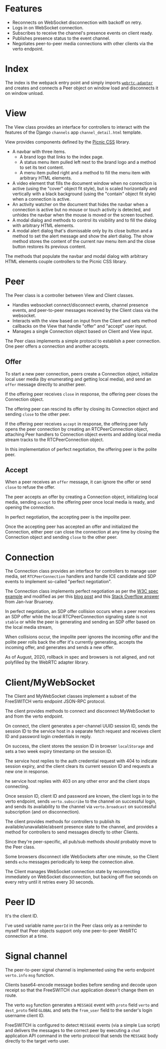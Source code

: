 # Features

- Reconnects on WebSocket disconnection with backoff on retry.
- Logs in on WebSocket connection.
- Subscribes to receive
  the channel's presence events
  on client ready.
- Publishes presence status
  to the event channel.
- Negotiates peer-to-peer media connections
  with other clients 
  via the verto endpoint.


# Index

The index
is the webpack entry point
and simply imports
[`webrtc-adapter`](https://www.npmjs.com/package/webrtc-adapter "WebRTC adapter on npm")
and creates and connects a Peer object
on window load
and disconnects it
on window unload.


# View

The View class
provides an interface
for controllers to interact
with the features of
the Django `channels` app
`channel_detail.html` template.

View provides
components defined by the
[Picnic CSS](https://picnicss.com/)
library.

- A navbar with three items.
  - A brand logo that links to the index page.
  - A status menu item pulled left next to the brand logo
    and a method to set its text content.
  - A menu item pulled right
    and a method to fill the menu item
    with arbitrary HTML elements.
- A video element
  that fills the document window
  when no connection is active
  (using the "cover" object fit style),
  but is scaled horizontally and vertically
  with a black background
  (using the "contain" object fit style)
  when a connection is active.
- An activity watcher on the document
  that hides the navbar when a connection is active
  but no mouse or touch activity is detected,
  and unhides the navbar when
  the mouse is moved or the screen touched.
- A modal dialog
  and methods
  to control its visibility
  and to fill the dialog
  with arbitrary HTML elements.
- A modal alert dialog
  that's dismissable only by its close button
  and a method to set the alert message
  and show the alert dialog.
  The show method
  stores the content of the current nav menu item
  and the close button restores its previous content.

The methods that populate
the navbar and modal dialog
with arbitrary HTML elements
couple controllers
to the Picnic CSS library.


# Peer

The Peer class
is a controller
between View and Client classes.

- Handles websocket connect/disconnect events,
  channel presence events,
  and peer-to-peer messages
  received by the Client class
  via the websocket.
- Interacts with the view
  based on input from the Client
  and sets method callbacks on the View
  that handle "offer" and "accept" user input.
- Manages a single Connection object
  based on Client and View input.

The Peer class
implements a simple protocol
to establish a peer connection.
One peer offers a connection
and another accepts.

## Offer

To start a new peer connection,
peers create a Connection object,
initialize local user media
(by enumerating and getting local media),
and send an `offer` message
directly to another peer.

If the offering peer receives `close` in response,
the offering peer closes the Connection object.

The offering peer
can rescind its offer
by closing its Connection object
and sending `close` to the other peer.

If the offering peer receives `accept` in response,
the offering peer fully opens the peer connection
by creating an RTCPeerConnection object,
attaching Peer handlers to Connection object events
and adding local media stream tracks
to the RTCPeerConnection object.

In this implementation of perfect negotiation,
the offering peer is the polite peer.

## Accept

When a peer receives an `offer` message,
it can ignore the offer
or send `close`
to refuse the offer.

The peer accepts an offer
by creating a Connection object,
initializing local media,
sending `accept` to the offering peer
once local media is ready,
and opening the connection.

In perfect negotiation,
the accepting peer is the impolite peer.

Once the accepting peer
has accepted an offer
and initialized the Connection,
either peer can close the connection
at any time
by closing the Connection object
and sending `close` to the other peer.


# Connection

The Connection class
provides an interface for controllers to
manage user media,
set `RTCPeerConnection` handlers
and handle ICE candidate and SDP events
to implement so-called "perfect negotiation".

The Connection class
implements perfect negotiation
as per the
[W3C spec example](https://w3c.github.io/webrtc-pc/#perfect-negotiation-example)
and modified as per this
[blog post](https://blog.mozilla.org/webrtc/perfect-negotiation-in-webrtc/)
and this
[Stack Overflow answer](https://stackoverflow.com/questions/61956693/webrtc-perfect-negotiation-issues)
from Jan-Ivar Bruaroey.

In perfect negotiation,
an SDP offer collision occurs
when a peer receives an SDP offer
while the local RTCPeerConnection signaling state
is not `stable`
or while the peer is generating and sending
an SDP offer based on the local media stream,

When collisions occur,
the impolite peer
ignores the incoming offer
and the polite peer
rolls back the offer it's
currently generating,
accepts the incoming offer,
and generates and sends a new offer.

As of August, 2020,
rollback in spec and browsers
is not aligned,
and not polyfilled
by the WebRTC adapter library.


# Client/MyWebSocket

The Client and MyWebSocket classes
implement a subset of
the FreeSWITCH verto endpoint
JSON-RPC protocol.

The client
provides methods
to connect and disconnect MyWebSocket
to and from the verto endpoint.

On connect,
the client generates a per-channel UUID session ID,
sends the session ID to the service host
in a separate fetch request
and receives client ID and password
login credentials in reply.

On success,
the client stores the session ID
in browser `localStorage`
and sets a two week expiry timestamp
on the session ID.

The service host
replies to the auth credential request
with 404 to indicate session expiry,
and the client clears its current session ID
and requests a new one
in response.

he service host
replies with 403 on any other error
and the client stops connecting.

Once session ID, client ID and password are known,
the client logs in to the verto endpoint,
sends `verto.subscribe` to the channel
on successful login,
and sends its availability to the channel
via `verto.broadcast`
on successful subscription
(and on disconnection).

The client
provides methods for controllers
to publish its available/unavailable/absent presence state
to the channel,
and provides a method
for controllers
to send messages directly to other Clients.

Since they're peer-specific,
all pub/sub methods
should probably move to the Peer class.

Some browsers disconnect idle WebSockets
after one minute,
so the Client sends `echo` messages periodically
to keep the connection alive.

The Client
manages WebSocket connection state
by reconnecting immediately on WebSocket disconnection,
but backing off five seconds on every retry
until it retries every 30 seconds.


# Peer ID

It's the client ID.

I've used variable name `peerId` in the Peer class
only as a reminder to myself
that Peer objects support
only one peer-to-peer WebRTC connection
at a time.


# Signal channel

The peer-to-peer signal channel
is implemented using the verto endpoint
`verto.info` `msg` function.

Clients base64-encode message bodies before sending
and decode upon receipt
so that the FreeSWITCH `chat` application
doesn't change them en route.

The verto `msg` function
generates a `MESSAGE` event
with `proto` field `verto`
and `dest_proto` field `GLOBAL`
and sets the `from_user` field
to the sender's login username client ID.

FreeSWITCH is configured
to detect `MESSAGE` events
(via a simple Lua script)
and delivers the messages
to the correct peer
by executing a `chat` application
API command
in the verto protocol
that sends the `MESSAGE` body
directly to the target verto user.
